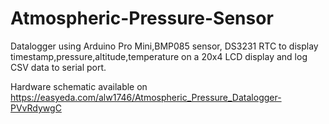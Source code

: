 # Atmospheric-Pressure-Sensor
Datalogger using Arduino Pro Mini,BMP085 sensor, DS3231 RTC to display timestamp,pressure,altitude,temperature on a 20x4 LCD
display and log CSV data to serial port.

Hardware schematic available on https://easyeda.com/alw1746/Atmospheric_Pressure_Datalogger-PVvRdywgC

